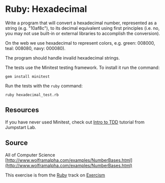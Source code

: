 # Ruby: Hexadecimal

Write a program that will convert a hexadecimal number, represented as a string (e.g. "10af8c"), to its decimal equivalent using first principles (i.e. no, you may not use built-in or external libraries to accomplish the conversion).

On the web we use hexadecimal to represent colors, e.g. green: 008000,
teal: 008080, navy: 000080).

The program should handle invalid hexadecimal strings.

The tests use the Minitest testing framework. To install it run the command:

    gem install minitest

Run the tests with the `ruby` command:

    ruby hexadecimal_test.rb

## Resources

If you have never used Minitest, check out [Intro to TDD][tdd] tutorial from Jumpstart Lab.

[tdd]: http://tutorials.jumpstartlab.com/topics/testing/intro-to-tdd.html

## Source

All of Computer Science [http://www.wolframalpha.com/examples/NumberBases.html](http://www.wolframalpha.com/examples/NumberBases.html)

This exercise is from the [Ruby][ruby] track on [Exercism][exercism]

[exercism]: http://exercism.io
[ruby]: http://exercism.io/languages/ruby




